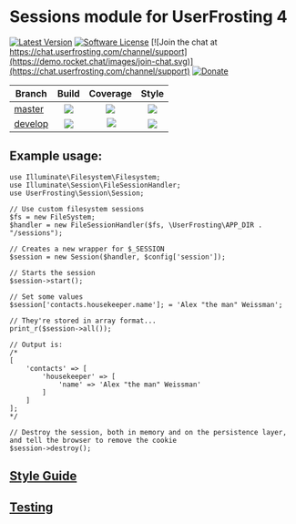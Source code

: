 # Sessions module for UserFrosting 4

[![Latest Version](https://img.shields.io/github/release/userfrosting/session.svg)](https://github.com/userfrosting/session/releases)
[![Software License](https://img.shields.io/badge/license-MIT-brightgreen.svg)](LICENSE.md)
[![Join the chat at https://chat.userfrosting.com/channel/support](https://demo.rocket.chat/images/join-chat.svg)](https://chat.userfrosting.com/channel/support)
[![Donate](https://img.shields.io/badge/Open%20Collective-Donate-blue.svg)](https://opencollective.com/userfrosting#backer)

| Branch | Build | Coverage | Style |
| ------ |:-----:|:--------:|:-----:|
| [master][Session]  | [![][session-master-build]][session-travis] | [![][session-master-codecov]][session-codecov] | [![][session-style-master]][session-style] |
| [develop][session-develop] | [![][session-develop-build]][session-travis] | [![][session-develop-codecov]][session-codecov] | [![][session-style-develop]][session-style] |

<!-- Links -->
[Session]: https://github.com/userfrosting/session
[session-develop]: https://github.com/userfrosting/session/tree/develop
[session-version]: https://img.shields.io/github/release/userfrosting/session.svg
[session-master-build]: https://github.com/userfrosting/session/workflows/Build/badge.svg?branch=master
[session-master-codecov]: https://codecov.io/gh/userfrosting/session/branch/master/graph/badge.svg
[session-develop-build]: https://github.com/userfrosting/session/workflows/Build/badge.svg?branch=develop
[session-develop-codecov]: https://codecov.io/gh/userfrosting/session/branch/develop/graph/badge.svg
[session-releases]: https://github.com/userfrosting/session/releases
[session-travis]: https://github.com/userfrosting/session/actions?query=workflow%3ABuild
[session-codecov]: https://codecov.io/gh/userfrosting/session
[session-style-master]: https://github.styleci.io/repos/60301008/shield?branch=master&style=flat
[session-style-develop]: https://github.styleci.io/repos/60301008/shield?branch=develop&style=flat
[session-style]: https://github.styleci.io/repos/60301008

## Example usage:

```
use Illuminate\Filesystem\Filesystem;
use Illuminate\Session\FileSessionHandler;
use UserFrosting\Session\Session;

// Use custom filesystem sessions
$fs = new FileSystem;
$handler = new FileSessionHandler($fs, \UserFrosting\APP_DIR . "/sessions");

// Creates a new wrapper for $_SESSION
$session = new Session($handler, $config['session']);

// Starts the session
$session->start();

// Set some values
$session['contacts.housekeeper.name']; = 'Alex "the man" Weissman';

// They're stored in array format...
print_r($session->all());

// Output is:
/*
[
    'contacts' => [
        'housekeeper' => [
            'name' => 'Alex "the man" Weissman'
        ]
    ]
];
*/

// Destroy the session, both in memory and on the persistence layer, and tell the browser to remove the cookie
$session->destroy();

```

## [Style Guide](STYLE-GUIDE.md)

## [Testing](RUNNING_TESTS.md)
